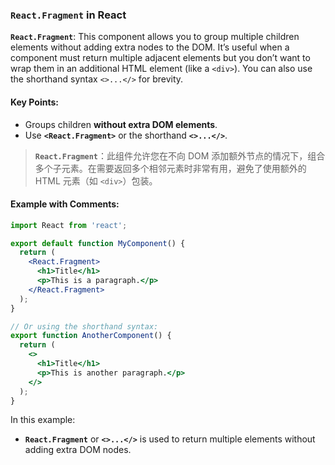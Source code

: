 ### `React.Fragment` in React

**`React.Fragment`**: This component allows you to group multiple children elements without adding extra nodes to the DOM. It’s useful when a component must return multiple adjacent elements but you don’t want to wrap them in an additional HTML element (like a `<div>`). You can also use the shorthand syntax `<>...</>` for brevity.

<audio src="..\..\mp3/__`React.Fragme.mp3"></audio>

#### Key Points:
- Groups children **without extra DOM elements**.
- Use **`<React.Fragment>`** or the shorthand **`<>...</>`**.

> **`React.Fragment`**：此组件允许您在不向 DOM 添加额外节点的情况下，组合多个子元素。在需要返回多个相邻元素时非常有用，避免了使用额外的 HTML 元素（如 `<div>`）包装。
>
> <audio src="..\..\mp3/`React.Fragment.mp3"></audio>

#### Example with Comments:

<audio src="..\..\mp3/这段代码展示了 React 中.mp3"></audio>

```jsx
import React from 'react';

export default function MyComponent() {
  return (
    <React.Fragment>
      <h1>Title</h1>
      <p>This is a paragraph.</p>
    </React.Fragment>
  );
}

// Or using the shorthand syntax:
export function AnotherComponent() {
  return (
    <>
      <h1>Title</h1>
      <p>This is another paragraph.</p>
    </>
  );
}
```

In this example:
- **`React.Fragment`** or **`<>...</>`** is used to return multiple elements without adding extra DOM nodes.
